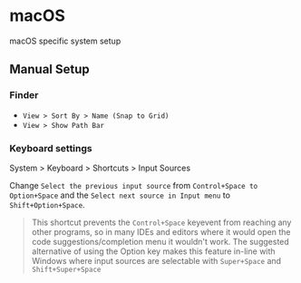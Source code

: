 # macOS

macOS specific system setup

## Manual Setup

### Finder

- `View > Sort By > Name (Snap to Grid)`
- `View > Show Path Bar`

### Keyboard settings

System > Keyboard > Shortcuts > Input Sources

Change `Select the previous input source` from `Control+Space to Option+Space`
and the `Select next source in Input menu` to `Shift+Option+Space`.

> This shortcut prevents the `Control+Space` keyevent from reaching any other
> programs, so in many IDEs and editors where it would open the code
> suggestions/completion menu it wouldn't work.
> The suggested alternative of using the Option key makes this feature in-line
> with Windows where input sources are selectable with `Super+Space` and
> `Shift+Super+Space`
